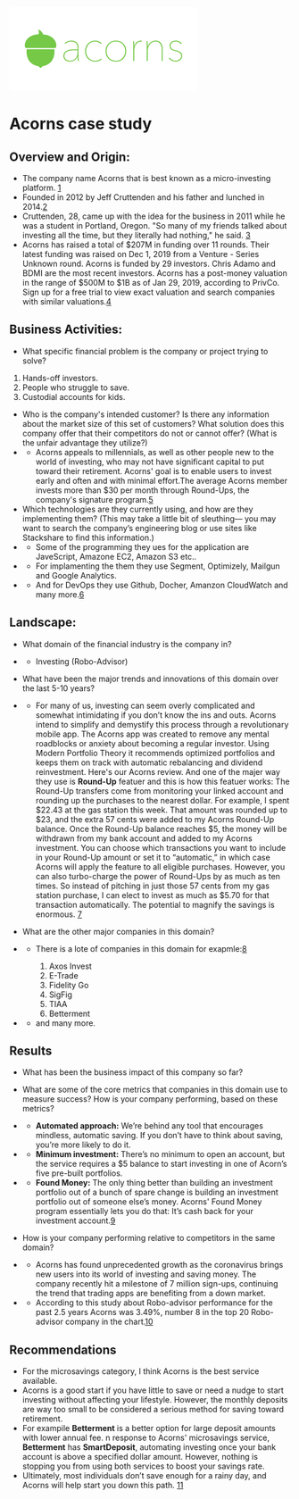 ![Logo](Logo.jpg)
# Acorns case study
## Overview and Origin:
* The company name Acorns that is best known as a micro-investing platform. [1](https://www.forbes.com/companies/acorns/?list=fintech/#7f50003f3529)
* Founded in 2012 by Jeff Cruttenden and his father and lunched in 2014.[2](https://money.cnn.com/2015/04/15/technology/acorns-series-c/#:~:text=Cruttenden%2C%2028%2C%20came%20up%20with,doesn't%20charge%20a%20commission.)
* Cruttenden, 28, came up with the idea for the business in 2011 while he was a student in Portland, Oregon.
"So many of my friends talked about investing all the time, but they literally had nothing," he said. [3](https://money.cnn.com/2015/04/15/technology/acorns-series-c/#:~:text=Cruttenden%2C%2028%2C%20came%20up%20with,doesn't%20charge%20a%20commission.)
* Acorns has raised a total of $207M in funding over 11 rounds. Their latest funding was raised on Dec 1, 2019 from a Venture - Series Unknown round.
Acorns is funded by 29 investors. Chris Adamo and BDMI are the most recent investors.
Acorns has a post-money valuation in the range of $500M to $1B as of Jan 29, 2019, according to PrivCo. Sign up for a free trial to view exact valuation and search companies with similar valuations.[4](https://www.investopedia.com/articles/company-insights/090516/how-acorns-works-and-makes-money.asp#citation-9)
## Business Activities:
* What specific financial problem is the company or project trying to solve?
1. Hands-off investors. 
2. People who struggle to save.
3. Custodial accounts for kids.

* Who is the company's intended customer?  Is there any information about the market size of this set of customers?
What solution does this company offer that their competitors do not or cannot offer? (What is the unfair advantage they utilize?)
* * Acorns appeals to millennials, as well as other people new to the world of investing, who may not have significant capital to put toward their retirement. Acorns' goal is to enable users to invest early and often and with minimal effort.The average Acorns member invests more than $30 per month through Round-Ups, the company's signature program.[5](https://www.nerdwallet.com/reviews/investing/advisors/acorns)
* Which technologies are they currently using, and how are they implementing them? (This may take a little bit of sleuthing–– you may want to search the company’s engineering blog or use sites like Stackshare to find this information.)
* * Some of the programming they ues for the application are JaveScript, Amazone EC2, Amazon S3 etc..
* * For implamenting the them they use Segment, Optimizely, Mailgun and Google Analytics.
* * And for DevOps they use Github, Docher, Amanzon CloudWatch and many more.[6](https://stackshare.io/acorns/acorns)
## Landscape:
* What domain of the financial industry is the company in? 
* * Investing (Robo-Advisor)
* What have been the major trends and innovations of this domain over the last 5-10 years? 

* * For many of us, investing can seem overly complicated and somewhat intimidating if you don’t know the ins and outs. Acorns intend to simplify and demystify this process through a revolutionary mobile app. The Acorns app was created to remove any mental roadblocks or anxiety about becoming a regular investor. Using Modern Portfolio Theory it recommends optimized portfolios and keeps them on track with automatic rebalancing and dividend reinvestment. Here's our Acorns review. And one of the majer way they use is **Round-Up** featuer and this is how this featuer works: The Round-Up transfers come from monitoring your linked account and rounding up the purchases to the nearest dollar. For example, I spent $22.43 at the gas station this week. That amount was rounded up to $23, and the extra 57 cents were added to my Acorns Round-Up balance. Once the Round-Up balance reaches $5, the money will be withdrawn from my bank account and added to my Acorns investment.
You can choose which transactions you want to include in your Round-Up amount or set it to “automatic,” in which case Acorns will apply the feature to all eligible purchases.
However, you can also turbo-charge the power of Round-Ups by as much as ten times.
So instead of pitching in just those 57 cents from my gas station purchase, I can elect to invest as much as $5.70 for that transaction automatically. The potential to magnify the savings is enormous. [7](https://investorjunkie.com/reviews/acorns/)
* What are the other major companies in this domain? 
* * There is a lote of companies in this domain for exapmle:[8](https://www.nerdwallet.com/blog/investing/robo-advisor-performance-is-only-one-piece-of-the-puzzle/)

      1. Axos Invest
      2. E-Trade
      3. Fidelity Go 
      4. SigFig
      5. TIAA 
      6. Betterment
* * and many more.

## Results 
* What has been the business impact of this company so far? 

* What are some of the core metrics that companies in this domain use to measure success? How is your company performing, based on these metrics?
* * **Automated approach:** We’re behind any tool that encourages mindless, automatic saving. If you don’t have to think about saving, you’re more likely to do it.
* * **Minimum investment:** There’s no minimum to open an account, but the service requires a $5 balance to start investing in one of Acorn’s five pre-built portfolios.
* * **Found Money:** The only thing better than building an investment portfolio out of a bunch of spare change is building an investment portfolio out of someone else’s money. Acorns' Found Money program essentially lets you do that: It’s cash back for your investment account.[9](https://www.nerdwallet.com/reviews/investing/advisors/acorns?scrollTo=full-review-scroll-target)
* How is your company performing relative to competitors in the same domain?
* * Acorns has found unprecedented growth as the coronavirus brings new users into its world of investing and saving money. The company recently hit a milestone of 7 million sign-ups, continuing the trend that trading apps are benefiting from a down market.
* * According to this study about Robo-advisor performance for the past 2.5 years Acorns was 3.49%, number 8 in the top 20 Robo-advisor company in the chart.[10](https://www.nerdwallet.com/blog/investing/robo-advisor-performance-is-only-one-piece-of-the-puzzle/)

## Recommendations
* For the microsavings category, I think Acorns is the best service available. 
* Acorns is a good start if you have little to save or need a nudge to start investing without affecting your lifestyle. However, the monthly deposits are way too small to be considered a serious method for saving toward retirement.
* For exampile **Betterment** is a better option for large deposit amounts with lower annual fee. n response to Acorns' microsavings service, **Betterment** has **SmartDeposit**, automating investing once your bank account is above a specified dollar amount. However, nothing is stopping you from using both services to boost your savings rate.
* Ultimately, most individuals don’t save enough for a rainy day, and Acorns will help start you down this path. [11](https://investorjunkie.com/reviews/acorns/)




